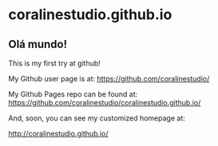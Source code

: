 # coralinestudio.github.io

## Olá mundo!

This is my first try at github!

My Github user page is at: 
https://github.com/coralinestudio/

My Github Pages repo can be found at:  
https://github.com/coralinestudio/coralinestudio.github.io/

And, soon, you can see my customized homepage at:

http://coralinestudio.github.io/
